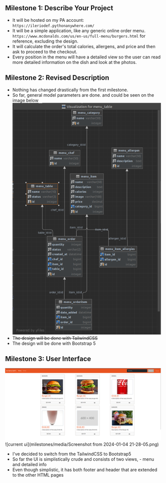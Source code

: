 ## Milestone 1: Describe Your Project
* It will be hosted on my PA account: `https://ileriodef.pythonanywhere.com/`
* It will be a simple application, like any generic online order menu. `https://www.mcdonalds.com/us/en-us/full-menu/burgers.html` for reference, excluding the design. 
* It will calculate the order's total calories, allergens, and price and then ask to proceed to the checkout.
* Every position in the menu will have a detailed view so the user can read more detailed information on the dish and look at the photos. 

## Milestone 2: Revised Description
* Nothing has changed drastically from the first milestone.
* So far, general model parameters are done. and could be seen on the image below
![current model diagram](milestones/media/db_structure_2.png)
* T~~he design will be done with TailwindCSS~~
* The design will be done with Bootstrap 5

## Milestone 3: User Interface 
![current ui](milestones/media/Screenshot_2024_01_04.png)
![current ui](milestones/media/Screenshot from 2024-01-04 21-28-05.png)

* I've decided to switch from the TailwindCSS to Bootstrap5
* So far the UI is simplistically crude and consists of two views, - menu and detailed info
* Even though simplistic, it has both footer and header that are extended to the other HTML pages
